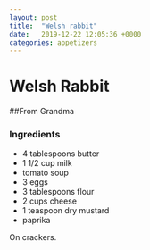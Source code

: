 ```yaml
---
layout: post
title:  "Welsh rabbit"
date:   2019-12-22 12:05:36 +0000
categories: appetizers
---
```


# Welsh Rabbit
##From Grandma
### Ingredients
* 4 tablespoons butter
* 1 1/2 cup milk
* tomato soup
* 3 eggs
* 3 tablespoons flour
* 2 cups cheese
* 1 teaspoon dry mustard
* paprika


On crackers.
